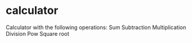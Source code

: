 # calculator

Calculator with the following operations:
Sum
Subtraction
Multiplication
Division
Pow
Square root
